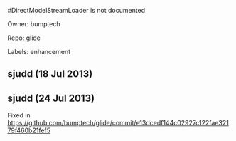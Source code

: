 #DirectModelStreamLoader is not documented

Owner: bumptech

Repo: glide

Labels: enhancement 

## sjudd (18 Jul 2013)



## sjudd (24 Jul 2013)

Fixed in https://github.com/bumptech/glide/commit/e13dcedf144c02927c122fae32179f460b21fef5


